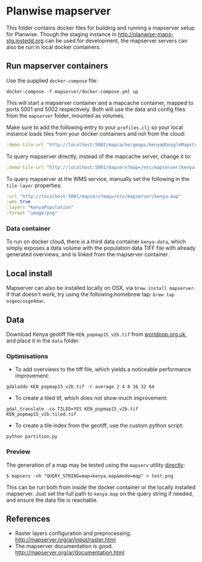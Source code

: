 # Planwise mapserver

This folder contains docker files for building and running a mapserver setup for Planwise. Though the staging instance in http://planwise-maps-stg.instedd.org can be used for development, the mapserver servers can also be run in local docker containers.

## Run mapserver containers

Use the supplied `docker-compose` file:
```
docker-compose -f mapserver/docker-compose.yml up
```

This will start a mapserver container and a mapcache container, mapped to ports 5001 and 5002 respectively. Both will use the data and config files from the `mapserver` folder, mounted as volumes.

Make sure to add the following entry to your `profiles.clj` so your local instance loads tiles from your docker containers and not from the cloud:
```clojure
:demo-tile-url "http://localhost:5002/mapcache/gmaps/kenya@GoogleMapsCompatible/{z}/{x}/{y}.png"
```

To query mapserver directly, instead of the mapcache server, change it to:
```clojure
:demo-tile-url "http://localhost:5001/mapserv?map=/etc/mapserver/kenya.map&mode=tile&layers=KenyaPopulation&tile={x}+{y}+{z}"
```

To query mapserver at the WMS service, manually set the following in the `tile-layer` properties:
```clojure
:url "http://localhost:5001/mapserv?map=/etc/mapserver/kenya.map"
:wms true
:layers "KenyaPopulation"
:format "image/png"
```


### Data container

To run on docker cloud, there is a third data container `kenya-data`, which simply exposes a data volume with the population data TIFF file with already generated overviews, and is linked from the mapserver container.

## Local install

Mapserver can also be installed locally on OSX, via `brew install mapserver`. If that doesn't work, try using the following homebrew tap: `brew tap osgeo/osge4mac`.

## Data

Download Kenya geotiff file `KEN_popmap15_v2b.tif` from [worldpop.org.uk](http://www.worldpop.org.uk/data/files/index.php?dataset=KEN-POP&action=group), and place it in the `data` folder.

### Optimisations

* To add overviews to the tiff file, which yields a noticeable performance improvement:
```
gdaladdo KEN_popmap15_v2b.tif -r average 2 4 8 16 32 64
```

* To create a tiled tif, which does not show much improvement:
```
gdal_translate -co TILED=YES KEN_popmap15_v2b.tif KEN_popmap15_v2b.tiled.tif
```

* To create a tile index from the geotiff, use the custom python script:
```
python partition.py
```

### Preview

The generation of a map may be tested using the `mapserv` utility [directly](http://mapserver.org/ar/cgi/mapserv.html):

`$ mapserv -nh "QUERY_STRING=map=kenya.map&mode=map" > test.png`

This can be run both from inside the docker container or the locally installed mapserver. Just set the full path to `kenya.map` on the query string if needed, and ensure the data file is reachable.

## References

- Raster layers configuration and preprocessing.
  http://mapserver.org/ar/input/raster.html
- The mapserver documentation is good.
  http://mapserver.org/ar/documentation.html
